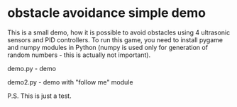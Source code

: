 # obstacle avoidance simple demo

This is a small demo, how it is possible to avoid obstacles using 4 ultrasonic sensors and PID controllers.
To run this game, you need to install pygame and numpy modules in Python (numpy is used only for generation of random numbers - this is actually not important).

demo.py - demo

demo2.py - demo with "follow me" module

P.S. This is just a test.
